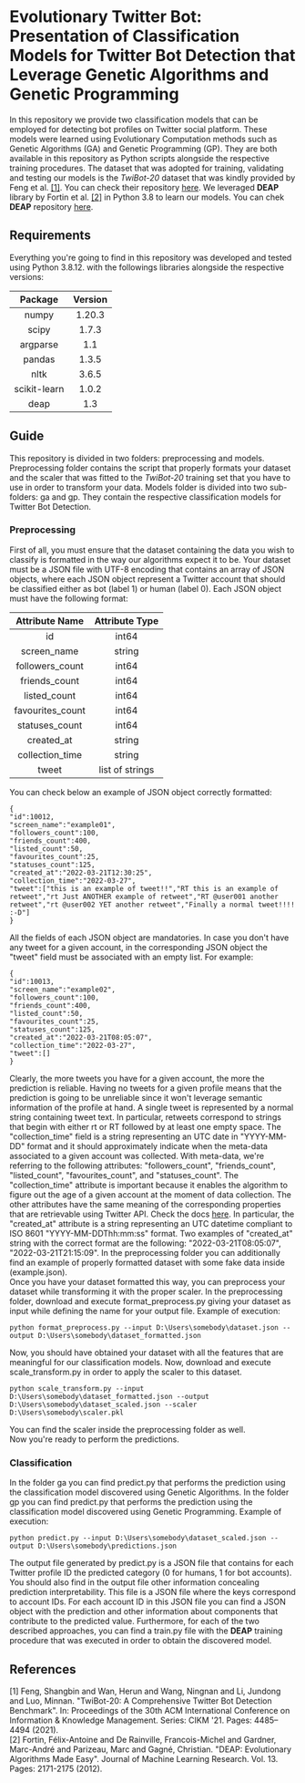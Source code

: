 # Evolutionary Twitter Bot: Presentation of Classification Models for Twitter Bot Detection that Leverage Genetic Algorithms and Genetic Programming

In this repository we provide two classification models that can be employed for detecting bot profiles on Twitter social platform.
These models were learned using Evolutionary Computation methods such as Genetic Algorithms (GA) and Genetic Programming (GP).
They are both available in this repository as Python scripts alongside the respective training procedures.
The dataset that was adopted for training, validating and testing our models is the _TwiBot-20_ dataset that was kindly provided by Feng et al. [[1]](#1).
You can check their repository [here](https://github.com/BunsenFeng/TwiBot-20). 
We leveraged **DEAP** library by Fortin et al. [[2]](#2) in Python 3.8 to learn our models.
You can chek **DEAP** repository [here](https://github.com/DEAP/deap).

## Requirements

Everything you're going to find in this repository was developed and tested using Python 3.8.12. with the followings libraries alongside the respective versions:

|Package|Version|
|:---:|:---:|
|numpy|1.20.3|
|scipy|1.7.3|
|argparse|1.1|
|pandas|1.3.5|
|nltk|3.6.5|
|scikit-learn|1.0.2|
|deap|1.3|


## Guide

This repository is divided in two folders: preprocessing and models.
Preprocessing folder contains the script that properly formats your dataset and the scaler that was fitted to the _TwiBot-20_ training set that you have to use in order to transform your data.
Models folder is divided into two sub-folders: ga and gp.
They contain the respective classification models for Twitter Bot Detection.

### Preprocessing

First of all, you must ensure that the dataset containing the data you wish to classify is formatted in the way our algorithms expect it to be.
Your dataset must be a JSON file with UTF-8 encoding that contains an array of JSON objects, where each JSON object represent a Twitter account that should be classified either as bot (label 1) or human (label 0).
Each JSON object must have the following format:

|Attribute Name|Attribute Type|
|:---:|:---:|
|id|int64|
|screen_name|string|
|followers_count|int64|
|friends_count|int64|
|listed_count|int64|
|favourites_count|int64|
|statuses_count|int64|
|created_at|string|
|collection_time|string|
|tweet|list of strings|

You can check below an example of JSON object correctly formatted:


	{
	"id":10012,
	"screen_name":"example01",
	"followers_count":100,
	"friends_count":400,
	"listed_count":50,
	"favourites_count":25,
	"statuses_count":125,
	"created_at":"2022-03-21T12:30:25",
	"collection_time":"2022-03-27",
	"tweet":["this is an example of tweet!!","RT this is an example of retweet","rt Just ANOTHER example of retweet","RT @user001 another retweet","rt @user002 YET another retweet","Finally a normal tweet!!!! :-D"]
	}


All the fields of each JSON object are mandatories.
In case you don't have any tweet for a given account, in the corresponding JSON object the "tweet" field must be associated with an empty list.
For example:


	{
	"id":10013,
	"screen_name":"example02",
	"followers_count":100,
	"friends_count":400,
	"listed_count":50,
	"favourites_count":25,
	"statuses_count":125,
	"created_at":"2022-03-21T08:05:07",
	"collection_time":"2022-03-27",
	"tweet":[]
	}


Clearly, the more tweets you have for a given account, the more the prediction is reliable.
Having no tweets for a given profile means that the prediction is going to be unreliable since it won't leverage semantic information of the profile at hand.
A single tweet is represented by a normal string containing tweet text.
In particular, retweets correspond to strings that begin with either rt or RT followed by at least one empty space.
The "collection_time" field is a string representing an UTC date in "YYYY-MM-DD" format and it should approximately indicate when the meta-data associated to a given account was collected.
With meta-data, we're referring to the following attributes: "followers_count", "friends_count", "listed_count", "favourites_count", and "statuses_count".
The "collection_time" attribute is important because it enables the algorithm to figure out the age of a given account at the moment of data collection.
The other attributes have the same meaning of the corresponding properties that are retrievable using Twitter API.
Check the docs [here](https://developer.twitter.com/en/docs/twitter-api/v1/data-dictionary/object-model/user).
In particular, the "created_at" attribute is a string representing an UTC datetime compliant to ISO 8601 "YYYY-MM-DDThh:mm:ss" format.
Two examples of "created_at" string with the correct format are the following: "2022-03-21T08:05:07", "2022-03-21T21:15:09".
In the preprocessing folder you can additionally find an example of properly formatted dataset with some fake data inside (example.json).
<br/>
Once you have your dataset formatted this way, you can preprocess your dataset while transforming it with the proper scaler.
In the preprocessing folder, download and execute format_preprocess.py giving your dataset as input while defining the name for your output file.
Example of execution:


	python format_preprocess.py --input D:\Users\somebody\dataset.json --output D:\Users\somebody\dataset_formatted.json


Now, you should have obtained your dataset with all the features that are meaningful for our classification models.
Now, download and execute scale_transform.py in order to apply the scaler to this dataset.


	python scale_transform.py --input D:\Users\somebody\dataset_formatted.json --output D:\Users\somebody\dataset_scaled.json --scaler D:\Users\somebody\scaler.pkl


You can find the scaler inside the preprocessing folder as well.
<br/>
Now you're ready to perform the predictions.

### Classification

In the folder ga you can find predict.py that performs the prediction using the classification model discovered using Genetic Algorithms.
In the folder gp you can find predict.py that performs the prediction using the classification model discovered using Genetic Programming.
Example of execution:


	python predict.py --input D:\Users\somebody\dataset_scaled.json --output D:\Users\somebody\predictions.json


The output file generated by predict.py is a JSON file that contains for each Twitter profile ID the predicted category (0 for humans, 1 for bot accounts).
You should also find in the output file other information concealing prediction interpretability.
This file is a JSON file where the keys correspond to account IDs.
For each account ID in this JSON file you can find a JSON object with the prediction and other information about components that contribute to the predicted value.
Furthermore, for each of the two described approaches, you can find a train.py file with the **DEAP** training procedure that was executed in order to obtain the discovered model.

## References

<a id="1">[1]</a>
Feng, Shangbin and Wan, Herun and Wang, Ningnan and Li, Jundong and Luo, Minnan. "TwiBot-20: A Comprehensive Twitter Bot Detection Benchmark". In: Proceedings of the 30th ACM International Conference on Information & Knowledge Management. Series: CIKM \'21. Pages: 4485–4494 (2021).
<br/>
<a id="2">[2]</a>
Fortin, Félix-Antoine and De Rainville, Francois-Michel and Gardner, Marc-André and Parizeau, Marc and Gagné, Christian. "DEAP: Evolutionary Algorithms Made Easy". Journal of Machine Learning Research. Vol. 13. Pages: 2171-2175 (2012).

















